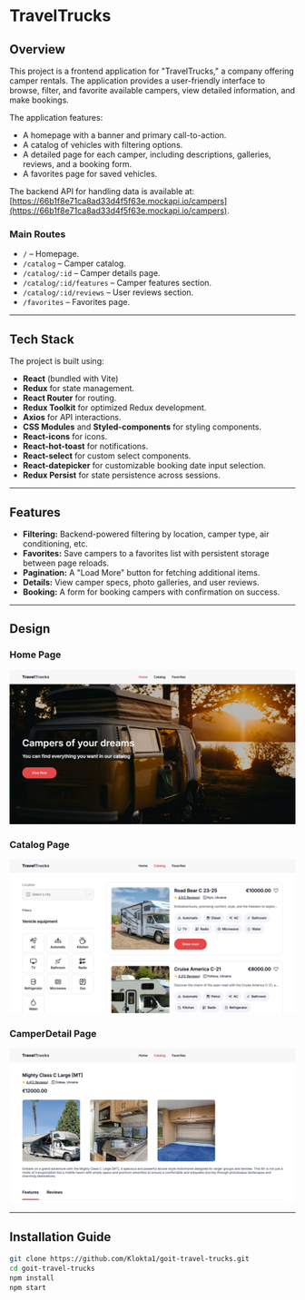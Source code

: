 # TravelTrucks

## Overview

This project is a frontend application for "TravelTrucks," a company offering camper rentals. The application provides a user-friendly interface to browse, filter, and favorite available campers, view detailed information, and make bookings.

The application features:
- A homepage with a banner and primary call-to-action.
- A catalog of vehicles with filtering options.
- A detailed page for each camper, including descriptions, galleries, reviews, and a booking form.
- A favorites page for saved vehicles.

The backend API for handling data is available at:  
[https://66b1f8e71ca8ad33d4f5f63e.mockapi.io/campers](https://66b1f8e71ca8ad33d4f5f63e.mockapi.io/campers).

### Main Routes
- `/` – Homepage.
- `/catalog` – Camper catalog.
- `/catalog/:id` – Camper details page.
- `/catalog/:id/features` – Camper features section.
- `/catalog/:id/reviews` – User reviews section.
- `/favorites` – Favorites page.

---

## Tech Stack

The project is built using:
- **React** (bundled with Vite)
- **Redux** for state management.
- **React Router** for routing.
- **Redux Toolkit** for optimized Redux development.
- **Axios** for API interactions.
- **CSS Modules** and **Styled-components** for styling components.
- **React-icons** for icons.
- **React-hot-toast** for notifications.
- **React-select** for custom select components.
- **React-datepicker** for customizable booking date input selection.
- **Redux Persist** for state persistence across sessions.

---

## Features

- **Filtering:** Backend-powered filtering by location, camper type, air conditioning, etc.
- **Favorites:** Save campers to a favorites list with persistent storage between page reloads.
- **Pagination:** A "Load More" button for fetching additional items.
- **Details:** View camper specs, photo galleries, and user reviews.
- **Booking:** A form for booking campers with confirmation on success.

---

## Design

### Home Page

![Home Page](/public/images/home-page-screenshot.jpg)

### Catalog Page

![Catalog Page](/public/images/catalog-page-screenshot.jpg)

### CamperDetail Page

![CamperDetail Page](/public/images/camper-detail-page-screenshot.jpg)

---

## Installation Guide
   ```bash
   git clone https://github.com/Klokta1/goit-travel-trucks.git
   cd goit-travel-trucks
   npm install
   npm start

